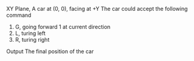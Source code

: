 XY Plane, A car at (0, 0), facing at +Y
The car could accept the following command
1. G, going forward 1 at current direction
2. L, turing left
3. R, turing right

Output
The final position of the car